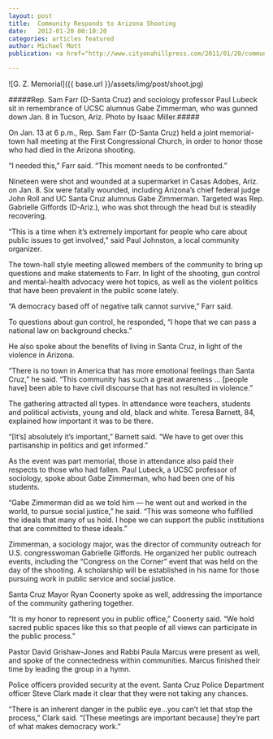 ```yaml
---
layout: post
title:  Community Responds to Arizona Shooting
date:   2012-01-20 00:10:20
categories: articles featured
author: Michael Mott
publication: <a href="http://www.cityonahillpress.com/2011/01/20/community-responds-to-arizona-shooting/">City on a Hill Press</a>

---
```


![G. Z. Memorial]({{ base.url }}/assets/img/post/shoot.jpg)

#####Rep. Sam Farr (D-Santa Cruz) and sociology professor Paul Lubeck sit in remembrance of UCSC alumnus Gabe Zimmerman, who was gunned down Jan. 8 in Tucson, Ariz. Photo by Isaac Miller.#####

On Jan. 13 at 6 p.m., Rep. Sam Farr (D-Santa Cruz) held a joint memorial-town hall meeting at the First Congressional Church, in order to honor those who had died in the Arizona shooting.

“I needed this,” Farr said. “This moment needs to be confronted.”

Nineteen were shot and wounded at a supermarket in Casas Adobes, Ariz. on Jan. 8. Six were fatally wounded, including Arizona’s chief federal judge John Roll and UC Santa Cruz alumnus Gabe Zimmerman. Targeted was Rep. Gabrielle Giffords (D-Ariz.), who was shot through the head but is steadily recovering.

“This is a time when it’s extremely important for people who care about public issues to get involved,” said Paul Johnston, a local community organizer.

The town-hall style meeting allowed members of the community to bring up questions and make statements to Farr. In light of the shooting, gun control and mental-health advocacy were hot topics, as well as the violent politics that have been prevalent in the public scene lately.

“A democracy based off of negative talk cannot survive,” Farr said.

To questions about gun control, he responded, “I hope that we can pass a national law on background checks.”

He also spoke about the benefits of living in Santa Cruz, in light of the violence in Arizona.

“There is no town in America that has more emotional feelings than Santa Cruz,” he said. “This community has such a great awareness … [people have] been able to have civil discourse that has not resulted in violence.”

The gathering attracted all types. In attendance were teachers, students and political activists, young and old, black and white. Teresa Barnett, 84, explained how important it was to be there.

“[It’s] absolutely it’s important,” Barnett said. “We have to get over this partisanship in politics and get informed.”

As the event was part memorial, those in attendance also paid their respects to those who had fallen. Paul Lubeck, a UCSC professor of sociology, spoke about Gabe Zimmerman, who had been one of his students.

“Gabe Zimmerman did as we told him — he went out and worked in the world, to pursue social justice,” he said. “This was someone who fulfilled the ideals that many of us hold. I hope we can support the public institutions that are committed to these ideals.”

Zimmerman, a sociology major, was the director of community outreach for U.S. congresswoman Gabrielle Giffords. He organized her public outreach events, including the “Congress on the Corner” event that was held on the day of the shooting. A scholarship will be established in his name for those pursuing work in public service and social justice.

Santa Cruz Mayor Ryan Coonerty spoke as well, addressing the importance of the community gathering together.

“It is my honor to represent you in public office,” Coonerty said. “We hold sacred public spaces like this so that people of all views can participate in the public process.”

Pastor David Grishaw-Jones and Rabbi Paula Marcus were present as well, and spoke of the connectedness within communities. Marcus finished their time by leading the group in a hymn.

Police officers provided security at the event. Santa Cruz Police Department officer Steve Clark made it clear that they were not taking any chances.

“There is an inherent danger in the public eye…you can’t let that stop the process,” Clark said. “[These meetings are important because] they’re part of what makes democracy work.”